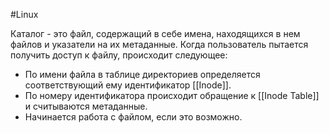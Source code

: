 #Linux 

Каталог - это файл, содержащий в себе имена, находящихся в нем файлов и указатели на их метаданные. Когда пользователь пытается получить доступ к файлу, происходит следующее:
- По имени файла в таблице директориев определяется соответствующий ему идентификатор [[Inode]].
- По номеру идентификатора происходит обращение к [[Inode Table]] и считываются метаданные.
- Начинается работа с файлом, если это возможно.